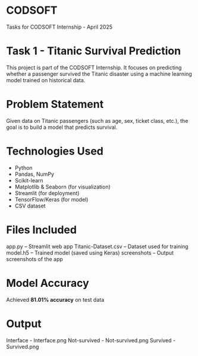 # CODSOFT
Tasks for CODSOFT Internship - April 2025

# Task 1 - Titanic Survival Prediction
This project is part of the CODSOFT Internship. It focuses on predicting whether a passenger survived the Titanic disaster using a machine learning model trained on historical data.

# Problem Statement
Given data on Titanic passengers (such as age, sex, ticket class, etc.), the goal is to build a model that predicts survival.

# Technologies Used
- Python
- Pandas, NumPy
- Scikit-learn
- Matplotlib & Seaborn (for visualization)
- Streamlit (for deployment)
- TensorFlow/Keras (for model)
- CSV dataset

# Files Included
app.py – Streamlit web app
Titanic-Dataset.csv – Dataset used for training
model.h5 – Trained model (saved using Keras)
screenshots – Output screenshots of the app 

# Model Accuracy
Achieved **81.01% accuracy** on test data 

# Output
Interface - Interface.png
Not-survived - Not-survived.png
Survived - Survived.png

